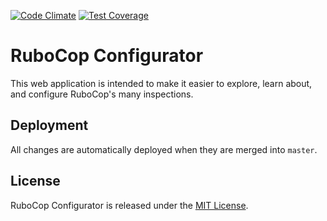 [![Code Climate](https://codeclimate.com/github/Drenmi/rubocop-configurator/badges/gpa.svg)](https://codeclimate.com/github/Drenmi/rubocop-configurator)
[![Test Coverage](https://codeclimate.com/github/Drenmi/rubocop-configurator/badges/coverage.svg)](https://codeclimate.com/github/Drenmi/rubocop-configurator/coverage)

# RuboCop Configurator

This web application is intended to make it easier to explore, learn about,
and configure RuboCop's many inspections.

## Deployment

All changes are automatically deployed when they are merged into `master`.

## License

RuboCop Configurator is released under the [MIT License](LICENSE.md).
